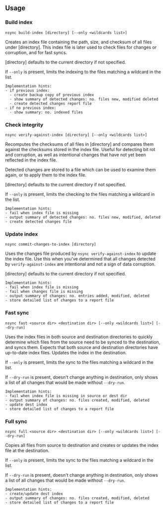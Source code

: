 ## Usage

### Build index

```
nsync build-index [directory] [--only <wildcards list>]
```

Creates an index file containing the path, size, and checksum of all files under [directory]. This
index file is later used to check files for changes or corruption, and for fast syncs.

[directory] defaults to the current directory if not specified.

If `--only` is present, limits the indexing to the files matching a wildcard in the list.

```
Implementation hints:
- if previous index:
  - create backup copy of previous index
  - show summary of detected changes: no. files new, modified deleted
  - create detected changes report file
- if no previous index:
  - show summary: no. indexed files
```

### Check integrity

```
nsync verify-against-index [directory] [--only <wildcards list>]
```

Recomputes the checksums of all files in [directory] and compares them against the checksums stored
in the index file. Useful for detecting bit rot and corruption, as well as intentional changes that
have not yet been reflected in the index file.

Detected changes are stored to a file which can be used to examine them again, or to apply them to
the index file.

[directory] defaults to the current directory if not specified.

If `--only` is present, limits the checking to the files matching a wildcard in the list.

```
Implementation hints:
- fail when index file is missing
- output summary of detected changes: no. files new, modified, deleted
- create detected changes file
```

### Update index

```
nsync commit-changes-to-index [directory]
```

Uses the changes file produced by `nsync verify-against-index` to update the index file. Use this
when you've determined that all changes detected by `verify-against-index` are intentional and not
a sign of data corruption.

[directory] defaults to the current directory if not specified.

```
Implementation hints:
- fail when index file is missing
- fail when changes file is missing
- output summary of changes: no. entries added, modified, deleted
- store detailed list of changes to a report file
```

### Fast sync

```
nsync fast <source dir> <destination dir> [--only <wildcards list>] [--dry-run]
```

Uses the index files in both source and destination directories to quickly determine which files
from the source need to be synced to the destination, and syncs them. Expects that both source and
destination directories have up-to-date index files. Updates the index in the destination.

If `--only` is present, limits the sync to the files matching a wildcard in the list.

If `--dry-run` is present, doesn't change anything in destination, only shows a list of all changes
that would be made without `--dry-run`.

```
Implementation hints:
- fail when index file is missing in source or dest dir
- output summary of changes: no. files created, modified, deleted
- update dest index
- store detailed list of changes to a report file
```

### Full sync

```
nsync full <source dir> <destination dir> [--only <wildcards list>] [--dry-run]
```

Copies all files from source to destination and creates or updates the index file at the
destination.

If `--only` is present, limits the sync to the files matching a wildcard in the list.

If `--dry-run` is present, doesn't change anything in destination, only shows a list of all changes
that would be made without `--dry-run`.

```
Implementation hints:
- create/update dest index
- output summary of changes: no. files created, modified, deleted
- store detailed list of changes to a report file
```
